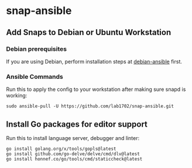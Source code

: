 # snap-ansible

## Add Snaps to Debian or Ubuntu Workstation

### Debian prerequisites

If you are using Debian, perform installation steps at [debian-ansible](https://github.com/lab1702/debian-ansible) first.

### Ansible Commands

Run this to apply the config to your workstation after making sure snapd is working:

    sudo ansible-pull -U https://github.com/lab1702/snap-ansible.git

## Install Go packages for editor support

Run this to install language server, debugger and linter:

    go install golang.org/x/tools/gopls@latest
    go install github.com/go-delve/delve/cmd/dlv@latest
    go install honnef.co/go/tools/cmd/staticcheck@latest

